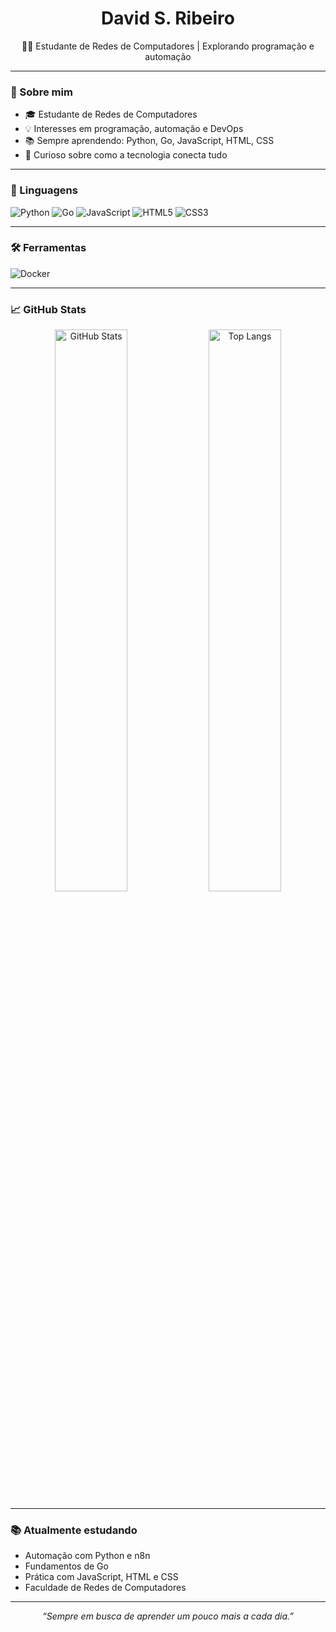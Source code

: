 <h1 align="center">David S. Ribeiro</h1>

<p align="center">
  👨‍💻 Estudante de Redes de Computadores | Explorando programação e automação
</p>

---

### 🚀 Sobre mim

- 🎓 Estudante de Redes de Computadores  
- 💡 Interesses em programação, automação e DevOps  
- 📚 Sempre aprendendo: Python, Go, JavaScript, HTML, CSS  
- 🔎 Curioso sobre como a tecnologia conecta tudo  

---

### 🤖 Linguagens

![Python](https://img.shields.io/badge/-Python-3776AB?style=flat&logo=python&logoColor=white)
![Go](https://img.shields.io/badge/-Go-00ADD8?style=flat&logo=go&logoColor=white)
![JavaScript](https://img.shields.io/badge/-JavaScript-F7DF1E?style=flat&logo=javascript&logoColor=black)
![HTML5](https://img.shields.io/badge/-HTML5-E34F26?style=flat&logo=html5&logoColor=white)
![CSS3](https://img.shields.io/badge/-CSS3-1572B6?style=flat&logo=css3&logoColor=white)

---

### 🛠️ Ferramentas

![Docker]([https://img.shields.io/badge/-Python-3776AB?style=flat&logo=python&logoColor=white)

---

### 📈 GitHub Stats

<p align="center">
  <img src="https://github-readme-stats.vercel.app/api?username=David00SR&show_icons=true&theme=tokyonight" alt="GitHub Stats" width="48%"/>
  <img src="https://github-readme-stats.vercel.app/api/top-langs/?username=David00SR&layout=compact&theme=tokyonight" alt="Top Langs" width="48%"/>
</p>

---

### 📚 Atualmente estudando

- Automação com Python e n8n  
- Fundamentos de Go  
- Prática com JavaScript, HTML e CSS  
- Faculdade de Redes de Computadores  

---

<p align="center">
  <em>“Sempre em busca de aprender um pouco mais a cada dia.”</em>
</p>
